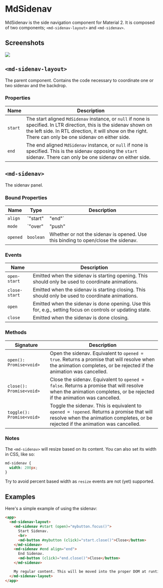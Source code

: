 # MdSidenav

MdSidenav is the side navigation component for Material 2. It is composed of two components; `<md-sidenav-layout>` and `<md-sidenav>`.

## Screenshots

<img src="https://material.angularjs.org/material2_assets/sidenav-example.png">


## `<md-sidenav-layout>`

The parent component. Contains the code necessary to coordinate one or two sidenav and the backdrop.

### Properties

| Name | Description |
| --- | --- |
| `start` | The start aligned `MdSidenav` instance, or `null` if none is specified. In LTR direction, this is the sidenav shown on the left side. In RTL direction, it will show on the right. There can only be one sidenav on either side. |
| `end` | The end aligned `MdSidenav` instance, or `null` if none is specified. This is the sidenav opposing the `start` sidenav. There can only be one sidenav on either side. |

## `<md-sidenav>`

The sidenav panel.

### Bound Properties

| Name | Type | Description |
| --- | --- | --- |
| `align` | `"start"|"end"` | The alignment of this sidenav. In LTR direction, `"start"` will be shown on the left, `"end"` on the right. In RTL, it is reversed. `"start"` is used by default. An exception will be thrown if there are more than 1 sidenav on either side. |
| `mode` | `"over"|"push"|"side"` | The mode or styling of the sidenav, default being `"over"`. With `"over"` the sidenav will appear above the content, and a backdrop will be shown. With `"push"` the sidenav will push the content of the `<md-sidenav-layout>` to the side, and show a backdrop over it. `"side"` will resize the content and keep the sidenav opened. Clicking the backdrop will close sidenavs that do not have `mode="side"`. |
| `opened` | `boolean` | Whether or not the sidenav is opened. Use this binding to open/close the sidenav. |

### Events

| Name | Description |
| --- | --- |
| `open-start` | Emitted when the sidenav is starting opening. This should only be used to coordinate animations. |
| `close-start` | Emitted when the sidenav is starting closing. This should only be used to coordinate animations. |
| `open` | Emitted when the sidenav is done opening. Use this for, e.g., setting focus on controls or updating state. |
| `close` | Emitted when the sidenav is done closing. |

### Methods

| Signature | Description |
| --- | --- |
| `open(): Promise<void>` | Open the sidenav. Equivalent to `opened = true`. Returns a promise that will resolve when the animation completes, or be rejected if the animation was cancelled. |
| `close(): Promise<void>` | Close the sidenav. Equivalent to `opened = false`. Returns a promise that will resolve when the animation completes, or be rejected if the animation was cancelled. |
| `toggle(): Promise<void>` | Toggle the sidenav. This is equivalent to `opened = !opened`. Returns a promise that will resolve when the animation completes, or be rejected if the animation was cancelled. |

### Notes

The `<md-sidenav>` will resize based on its content. You can also set its width in CSS, like so:

```css
md-sidenav {
  width: 200px;
}
```

Try to avoid percent based width as `resize` events are not (yet) supported.

## Examples

Here's a simple example of using the sidenav:

```html
<app>
  <md-sidenav-layout>
    <md-sidenav #start (open)="mybutton.focus()">
      Start Sidenav.
      <br>
      <md-button #mybutton (click)="start.close()">Close</button>
    </md-sidenav>
    <md-sidenav #end align="end">
      End Sidenav.
      <md-button (click)="end.close()">Close</button>
    </md-sidenav>

    My regular content. This will be moved into the proper DOM at runtime.
  </md-sidenav-layout>
</app>
```

